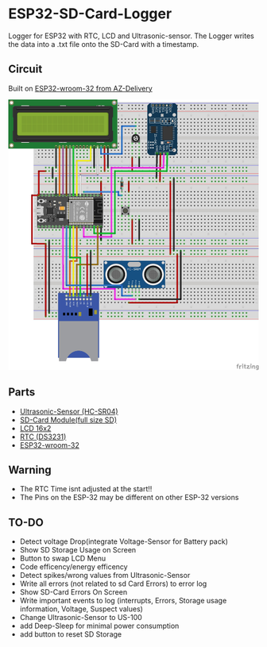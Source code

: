 # ESP32-SD-Card-Logger

Logger for ESP32 with RTC, LCD and Ultrasonic-sensor.
The Logger writes the data into a .txt file onto the SD-Card with a timestamp.

## Circuit

Built on <a href="https://www.az-delivery.de/products/esp32-dev-kit-c-v4-unverlotet">ESP32-wroom-32 from AZ-Delivery</a>

![graphic of circuit](./graphics/Circuit.jpg)

## Parts

- <a href="https://www.az-delivery.de/products/3er-set-hc-sr04-ultraschallmodule">Ultrasonic-Sensor (HC-SR04)</a>
- <a href="https://www.amazon.de/-/en/SUNFOUNDER-SD-Card-Module-Arduino/dp/B07R6HQGS1/ref=sr_1_4?crid=2JJTJ383MF7DM&keywords=sd-kartenmodul&qid=1670612869&sprefix=sd-card+module%2Caps%2C134&sr=8-4">SD-Card Module(full size SD)</a>
- <a href="https://www.az-delivery.de/products/16x2-lcd-blaues-display">LCD 16x2</a>
- <a href="https://www.az-delivery.de/products/ds3231-real-time-clock">RTC (DS3231)</a>
- <a href="https://www.az-delivery.de/products/esp32-dev-kit-c-v4-unverlotet">ESP32-wroom-32</a>

## Warning

- The RTC Time isnt adjusted at the start!!
- The Pins on the ESP-32 may be different on other ESP-32 versions

## TO-DO

- Detect voltage Drop(integrate Voltage-Sensor for Battery pack)
- Show SD Storage Usage on Screen
- Button to swap LCD Menu
- Code efficency/energy efficency
- Detect spikes/wrong values from Ultrasonic-Sensor
- Write all errors (not related to sd Card Errors) to error log
- Show SD-Card Errors On Screen
- Write important events to log (interrupts, Errors, Storage usage information, Voltage, Suspect values)
- Change Ultrasonic-Sensor to US-100
- add Deep-Sleep for minimal power consumption
- add button to reset SD Storage
